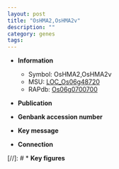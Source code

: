 ```yaml
---
layout: post
title: "OsHMA2,OsHMA2v"
description: ""
category: genes
tags: 
---
```


* **Information**  
    + Symbol: OsHMA2,OsHMA2v  
    + MSU: [LOC_Os06g48720](http://rice.uga.edu/cgi-bin/ORF_infopage.cgi?orf=LOC_Os06g48720)  
    + RAPdb: [Os06g0700700](http://rapdb.dna.affrc.go.jp/viewer/gbrowse_details/irgsp1?name=Os06g0700700)  

* **Publication**  

* **Genbank accession number**  

* **Key message**  

* **Connection**  

[//]: # * **Key figures**  


